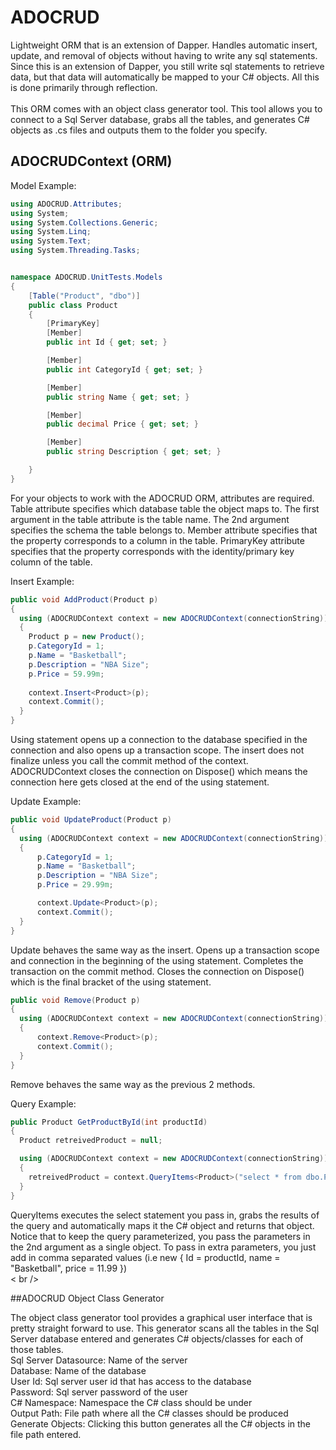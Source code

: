 # ADOCRUD
Lightweight ORM that is an extension of Dapper. Handles automatic insert, update, and removal of objects without having to write any sql statements. Since this is an extension of Dapper, you still write sql statements to retrieve data, but that data will automatically be mapped to your C# objects. All this is done primarily through reflection.<br /><br />
This ORM comes with an object class generator tool. This tool allows you to connect to a Sql Server database, grabs all the tables, and generates C# objects as .cs files and outputs them to the folder you specify.

## ADOCRUDContext (ORM)

Model Example:<br />

```cs
using ADOCRUD.Attributes;
using System;
using System.Collections.Generic;
using System.Linq;
using System.Text;
using System.Threading.Tasks;


namespace ADOCRUD.UnitTests.Models
{
    [Table("Product", "dbo")]
    public class Product
    {
        [PrimaryKey]
        [Member]
        public int Id { get; set; }

        [Member]
        public int CategoryId { get; set; }

        [Member]
        public string Name { get; set; }

        [Member]
        public decimal Price { get; set; }

        [Member]
        public string Description { get; set; }

    }
}
```

For your objects to work with the ADOCRUD ORM, attributes are required. Table attribute specifies which database table the object maps to. The first argument in the table attribute is the table name. The 2nd argument specifies the schema the table belongs to. Member attribute specifies that the property corresponds to a column in the table. PrimaryKey attribute specifies that the property corresponds with the identity/primary key column of the table.

Insert Example: <br />

```cs
public void AddProduct(Product p)
{
  using (ADOCRUDContext context = new ADOCRUDContext(connectionString))
  {
    Product p = new Product();
    p.CategoryId = 1;
    p.Name = "Basketball";
    p.Description = "NBA Size";
    p.Price = 59.99m;
  
    context.Insert<Product>(p);
    context.Commit();
  }
}
```
Using statement opens up a connection to the database specified in the connection and also opens up a transaction scope. The insert does not finalize unless you call the commit method of the context. ADOCRUDContext closes the connection on Dispose() which means the connection here gets closed at the end of the using statement.

Update Example: <br />

```cs
public void UpdateProduct(Product p)
{
  using (ADOCRUDContext context = new ADOCRUDContext(connectionString))
  {
      p.CategoryId = 1;
      p.Name = "Basketball";
      p.Description = "NBA Size";
      p.Price = 29.99m;

      context.Update<Product>(p);
      context.Commit();
  }
}
```
Update behaves the same way as the insert. Opens up a transaction scope and connection in the beginning of the using statement. Completes the transaction on the commit method. Closes the connection on Dispose() which is the final bracket of the using statement.

```cs
public void Remove(Product p)
{
  using (ADOCRUDContext context = new ADOCRUDContext(connectionString))
  {
      context.Remove<Product>(p);
      context.Commit();
  }
}
```
Remove behaves the same way as the previous 2 methods.

Query Example:

```cs
public Product GetProductById(int productId)
{
  Product retreivedProduct = null;

  using (ADOCRUDContext context = new ADOCRUDContext(connectionString))
  {
    retreivedProduct = context.QueryItems<Product>("select * from dbo.Product where Id = @id", new { id = productId }).FirstOrDefault();
  }
}
```
QueryItems executes the select statement you pass in, grabs the results of the query and automatically maps it the C# object and returns that object. Notice that to keep the query parameterized, you pass the parameters in the 2nd argument as a single object. To pass in extra parameters, you just add in comma separated values (i.e new { Id = productId, name = "Basketball", price = 11.99 })<br />< br />

##ADOCRUD Object Class Generator

The object class generator tool provides a graphical user interface that is pretty straight forward to use. This generator scans all the tables in the Sql Server database entered and generates C# objects/classes for each of those tables. <br />
Sql Server Datasource: Name of the server<br />
Database: Name of the database<br />
User Id: Sql server user id that has access to the database<br />
Password: Sql server password of the user<br />
C# Namespace: Namespace the C# class should be under<br />
Output Path: File path where all the C# classes should be produced<br />
Generate Objects: Clicking this button generates all the C# objects in the file path entered.
